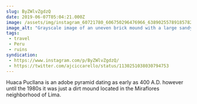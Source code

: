 ```yaml
---
slug: ByZWlvZgdzQ
date: 2019-06-07T05:04:21.000Z
image: /assets/img/instagram_60721780_606750296476966_6389025578918578286_n_18064193839076217.jpg
image_alt: "Grayscale image of an uneven brick mound with a large sandy area in front and a cloudy sky above."
tags:
 - travel
 - Peru
 - ruins
syndication:
 - https://www.instagram.com/p/ByZWlvZgdzQ/
 - https://twitter.com/ajciccarello/status/1130251038030794753
---
```


Huaca Pucllana is an adobe pyramid dating as early as 400 A.D. however until the 1980s it was just a dirt mound located in the Miraflores neighborhood of Lima.

